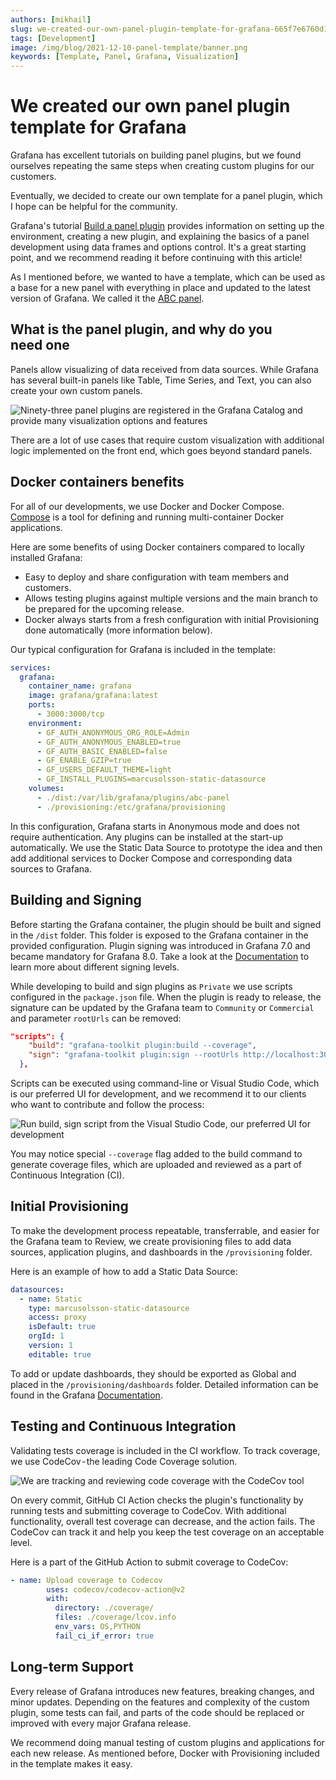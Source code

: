 ```yaml
---
authors: [mikhail]
slug: we-created-our-own-panel-plugin-template-for-grafana-665f7e6760d1
tags: [Development]
image: /img/blog/2021-12-10-panel-template/banner.png
keywords: [Template, Panel, Grafana, Visualization]
---
```


# We created our own panel plugin template for Grafana

Grafana has excellent tutorials on building panel plugins, but we found ourselves repeating the same steps when creating custom plugins for our customers.

<!--truncate-->

Eventually, we decided to create our own template for a panel plugin, which I hope can be helpful for the community.

Grafana's tutorial [Build a panel plugin](https://grafana.com/tutorials/build-a-panel-plugin/) provides information on setting up the environment, creating a new plugin, and explaining the basics of a panel development using data frames and options control. It's a great starting point, and we recommend reading it before continuing with this article!

As I mentioned before, we wanted to have a template, which can be used as a base for a new panel with everything in place and updated to the latest version of Grafana. We called it the [ABC panel](https://github.com/VolkovLabs/volkovlabs-abc-panel).

## What is the panel plugin, and why do you need one

Panels allow visualizing of data received from data sources. While Grafana has several built-in panels like Table, Time Series, and Text, you can also create your own custom panels.

![Ninety-three panel plugins are registered in the Grafana Catalog and provide many visualization options and features](panels.png)

There are a lot of use cases that require custom visualization with additional logic implemented on the front end, which goes beyond standard panels. 

## Docker containers benefits

For all of our developments, we use Docker and Docker Compose. [Compose](https://docs.docker.com/compose/) is a tool for defining and running multi-container Docker applications.

Here are some benefits of using Docker containers compared to locally installed Grafana:

- Easy to deploy and share configuration with team members and customers.
- Allows testing plugins against multiple versions and the main branch to be prepared for the upcoming release.
- Docker always starts from a fresh configuration with initial Provisioning done automatically (more information below).

Our typical configuration for Grafana is included in the template:

```yaml
services:
  grafana:
    container_name: grafana
    image: grafana/grafana:latest
    ports:
      - 3000:3000/tcp
    environment:
      - GF_AUTH_ANONYMOUS_ORG_ROLE=Admin
      - GF_AUTH_ANONYMOUS_ENABLED=true
      - GF_AUTH_BASIC_ENABLED=false
      - GF_ENABLE_GZIP=true
      - GF_USERS_DEFAULT_THEME=light
      - GF_INSTALL_PLUGINS=marcusolsson-static-datasource
    volumes:
      - ./dist:/var/lib/grafana/plugins/abc-panel
      - ./provisioning:/etc/grafana/provisioning
```

In this configuration, Grafana starts in Anonymous mode and does not require authentication. Any plugins can be installed at the start-up automatically. We use the Static Data Source to prototype the idea and then add additional services to Docker Compose and corresponding data sources to Grafana.

## Building and Signing

Before starting the Grafana container, the plugin should be built and signed in the `/dist` folder. This folder is exposed to the Grafana container in the provided configuration. Plugin signing was introduced in Grafana 7.0 and became mandatory for Grafana 8.0. Take a look at the [Documentation](https://grafana.com/docs/grafana/latest/developers/plugins/sign-a-plugin/) to learn more about different signing levels.

While developing to build and sign plugins as `Private` we use scripts configured in the `package.json` file. When the plugin is ready to release, the signature can be updated by the Grafana team to `Community` or `Commercial` and parameter `rootUrls` can be removed:

```json
"scripts": {
    "build": "grafana-toolkit plugin:build --coverage",
    "sign": "grafana-toolkit plugin:sign --rootUrls http://localhost:3000/",
  },
```

Scripts can be executed using command-line or Visual Studio Code, which is our preferred UI for development, and we recommend it to our clients who want to contribute and follow the process:

![Run build, sign script from the Visual Studio Code, our preferred UI for development](vscode.png)

You may notice special `--coverage` flag added to the build command to generate coverage files, which are uploaded and reviewed as a part of Continuous Integration (CI).

## Initial Provisioning

To make the development process repeatable, transferrable, and easier for the Grafana team to Review, we create provisioning files to add data sources, application plugins, and dashboards in the `/provisioning` folder.

Here is an example of how to add a Static Data Source:

```yaml
datasources:
  - name: Static
    type: marcusolsson-static-datasource
    access: proxy
    isDefault: true
    orgId: 1
    version: 1
    editable: true
```

To add or update dashboards, they should be exported as Global and placed in the `/provisioning/dashboards` folder. Detailed information can be found in the Grafana [Documentation](https://grafana.com/docs/grafana/latest/administration/provisioning/).

## Testing and Continuous Integration

Validating tests coverage is included in the CI workflow. To track coverage, we use CodeCov - the leading Code Coverage solution.

![We are tracking and reviewing code coverage with the CodeCov tool](codecov.png)

On every commit, GitHub CI Action checks the plugin's functionality by running tests and submitting coverage to CodeCov. With additional functionality, overall test coverage can decrease, and the action fails. The CodeCov can track it and help you keep the test coverage on an acceptable level.

Here is a part of the GitHub Action to submit coverage to CodeCov:

```yaml
- name: Upload coverage to Codecov
        uses: codecov/codecov-action@v2
        with:
          directory: ./coverage/
          files: ./coverage/lcov.info
          env_vars: OS,PYTHON
          fail_ci_if_error: true
```

## Long-term Support

Every release of Grafana introduces new features, breaking changes, and minor updates. Depending on the features and complexity of the custom plugin, some tests can fail, and parts of the code should be replaced or improved with every major Grafana release.

We recommend doing manual testing of custom plugins and applications for each new release. As mentioned before, Docker with Provisioning included in the template makes it easy.
